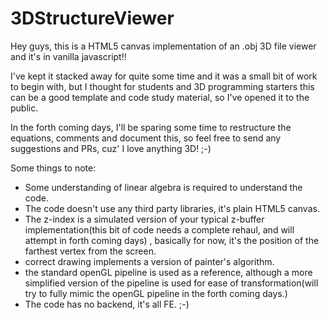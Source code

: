 # 3DStructureViewer

Hey guys, this is a HTML5 canvas implementation of an .obj 3D file viewer and it's in vanilla javascript!! 

I've kept it stacked away for quite some time and it was a small bit of work to begin with, but I thought for students and 3D programming starters
this can be a good template and code study material, so I've opened it to the public.  
  
In the forth coming days, I'll be sparing some time to restructure the equations, comments and document this, so feel free to send any suggestions and PRs, cuz' 
I love anything 3D! ;-)


Some things to note:
- Some understanding of linear algebra is required to understand the code.
- The code doesn't use any third party libraries, it's plain HTML5 canvas.
- The z-index is a simulated version of your typical z-buffer implementation(this bit of code needs a complete rehaul, and will attempt in forth coming days) ,
  basically for now, it's the position of the farthest vertex from the screen.
- correct drawing implements a version of painter's algorithm.
- the standard openGL pipeline is used as a reference, although a more simplified version of the pipeline is used for ease of transformation(will try to 
  fully mimic the openGL pipeline in the forth coming days.)
- The code has no backend, it's all FE. ;-) 
